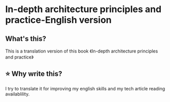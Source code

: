 # In-depth architecture principles and practice-English version

## What's this?

This is a translation version of this book 《In-depth architecture principles and practice》

## ⭐️ Why write this?

I try to translate it for improving my english skills and my tech article reading availablility.

